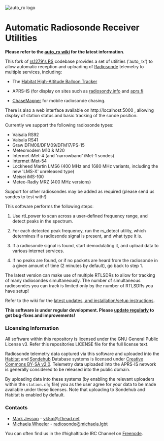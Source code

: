 ![auto_rx logo](../../autorx.png)
# Automatic Radiosonde Receiver Utilities

**Please refer to the [auto_rx wiki](https://github.com/projecthorus/radiosonde_auto_rx/wiki) for the latest information.**

This fork of [rs1279's RS](https://github.com/rs1729/RS) codebase
provides a set of utilities ('auto_rx') to allow automatic reception
and uploading of
[Radiosonde](https://en.wikipedia.org/wiki/Radiosonde) telemetry to
multiple services, including:

* The [Habitat High-Altitude Balloon Tracker](https://tracker.sondehub.org)
  
* APRS-IS (for display on sites such as [radiosondy.info](https://radiosondy.info) and [aprs.fi](https://aprs.fi)

* [ChaseMapper](https://github.com/projecthorus/chasemapper) for mobile
  radiosonde chasing.

There is also a web interface available on http://localhost:5000 ,
allowing display of station status and basic tracking of the sonde
position.

Currently we support the following radiosonde types:
* Vaisala RS92
* Vaisala RS41
* Graw DFM06/DFM09/DFM17/PS-15
* Meteomodem M10 & M20
* Intermet iMet-4 (and 'narrowband' iMet-1 sondes)
* Intermet iMet-54
* Lockheed Martin LMS6 (400 MHz and 1680 MHz variants, including the new 'LMS-X' unreleased type)
* Meisei iMS-100
* Meteo-Radiy MRZ (400 MHz versions)

Support for other radiosondes may be added as required (please send us
sondes to test with!)

This software performs the following steps:

1. Use rtl_power to scan across a user-defined frequency range, and
   detect peaks in the spectrum.

2. For each detected peak frequency, run the rs_detect utility, which
   determines if a radiosonde signal is present, and what type it is.

3. If a radiosonde signal is found, start demodulating it, and upload
   data to various internet services.

4. If no peaks are found, or if no packets are heard from the
   radiosonde in a given amount of time (2 minutes by default), go back
   to step 1.

The latest version can make use of multiple RTLSDRs to allow for
tracking of many radiosondes simultaneously. The number of
simultaneous radiosondes you can track is limited only by the number
of RTLSDRs you have setup!

Refer to the wiki for the [latest updates, and installation/setup
instructions](https://github.com/projecthorus/radiosonde_auto_rx/wiki).

**This software is under regular development. Please [update
  regularly](https://github.com/projecthorus/radiosonde_auto_rx/wiki/Performing-Updates)
  to get bug-fixes and improvements!**

### Licensing Information
All software within this repository is licensed under the GNU General Public License v3. Refer this repositories LICENSE file for the full license text.

Radiosonde telemetry data captured via this software and uploaded into the [Habitat](https://habitat.habhub.org/) and [Sondehub](https://sondehub.org/) Database systems is licensed under [Creative Commons BY-SA v2.0](https://creativecommons.org/licenses/by-sa/2.0/). 
Telemetry data uploaded into the APRS-IS network is generally considered to be released into the public domain. 

By uploading data into these systems (by enabling the relevant uploaders within the `station.cfg` file) you as the user agree for your data to be made available under these licenses. Note that uploading to Sondehub and Habitat is enabled by default.

### Contacts
* [Mark Jessop](https://github.com/darksidelemm) - vk5qi@rfhead.net
* [Michaela Wheeler](https://github.com/TheSkorm) - radiosonde@michaela.lgbt

You can often find us in the #highaltitude IRC Channel on
[Freenode](https://webchat.freenode.net/).
